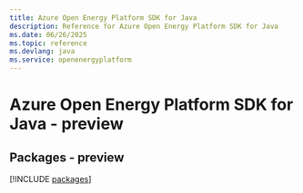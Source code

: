 ```yaml
---
title: Azure Open Energy Platform SDK for Java
description: Reference for Azure Open Energy Platform SDK for Java
ms.date: 06/26/2025
ms.topic: reference
ms.devlang: java
ms.service: openenergyplatform
---
```

# Azure Open Energy Platform SDK for Java - preview
## Packages - preview
[!INCLUDE [packages](open-energy-platform-index.md)]